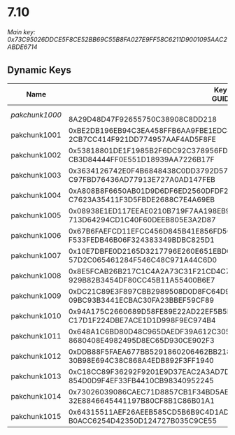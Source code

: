 # 7.10

###### *Main key: 0x73C95026DDCE5F8CE52BB69C55B8FA027E9FF58C6211D9001095AAC2ABDE6714*

## Dynamic Keys

| Name         | Key<br/>GUID                                                                                            |
|--------------|---------------------------------------------------------------------------------------------------------|
| *pakchunk1000* | <br/>8A29D48D47F92655750C38908C8DD218 |
| pakchunk1001 | 0xBE2DB196EB94C3EA458FFB6AA9FBE1EDC4BD427AFC8103C4197D081F28D9569E<br/>2CB7CC414F921DD774957AAF4AD5F8FE |
| pakchunk1002 | 0x53818801DE1F1985B2F6DC92C378956FDDBEE995F7AD0DC5B220425CC4F84D2A<br/>CB3D84444FF0E551D18939AA7226B17F |
| pakchunk1003 | 0x3634126742E0F4B6848438C0DD3792D57521374E0A336C10BD1D23FD83E642EE<br/>C97FBD76436AD77913E727A0AD147FEB |
| pakchunk1004 | 0xA808B8F6650AB01D9D6DF6ED2560DFDF23B60DF452B40F8477D5E00E30BC65AC<br/>C7623A35411F3D5FBDE2688C7E4A69EB |
| pakchunk1005 | 0x08938E1ED117EEAE0210B719F7AA198EB99265DEE9C89D9F31A157F75D860E5F<br/>713D64294CD1C40F60DEEB805E3A2D87 |
| pakchunk1006 | 0x67B6FAEFCD11EFCC456D845B41E856FD56550DFB48D3646ABCA7BB5C86223817<br/>F533FEDB46B06F324383349BDBC825D1 |
| pakchunk1007 | 0x10E7DBFE0D2165D3217796E260E651EBD07F9AA3D4ED7FAC81042BA76810FECD<br/>57D2C065461284F546C48C971A44C6D0 |
| pakchunk1008 | 0x8E5FCAB26B217C1C4A2A73C31F21CD4C73B34C4DDBB8222B069494A5725074BE<br/>929B82B3454DF80CC45B11A55400B6E7 |
| pakchunk1009 | 0xDC21C89E3F897CBB2989508D0D8FC64D9E0F9F9DA7585780E2A608D1226FD9D3<br/>09BC93B3441ECBAC30FA23BBEF59CF89 |
| pakchunk1010 | 0x94A175C2660689D58FE89E22AD22EF5B5DD06C02301CF39E3BC6FB2ED3FCF2DF<br/>C17D1F224DBE7ACE1D1D998F9EC974B4 |
| pakchunk1011 | 0x648A1C6BD80D48C965DAEDF39A612C305480A76A539ACBD620F5B0CF66F416C1<br/>8680408E4982495D8EC65D930CE902F3 |
| pakchunk1012 | 0xDDB88F5FAEA677BB5291860206462BB218FD389228D41E02595DF72E72F591DB<br/>30B98E694C38C868A4EDB892F3FF1940 |
| pakchunk1013 | 0xC18CC89F36292F9201E9D37EAC2A3AD7DE8A8061A8DC4FEB35E39FECF6A2CF3E<br/>854D0D9F4EF33FB4410CB98340952245 |
| pakchunk1014 | 0x73026039086CAEC71D8857CB1F34BD5AE76713D981307FC2FD20325FCD41D9F3<br/>32E8846645441197B80CF8B1C86B01A1 |
| pakchunk1015 | 0x64315511AEF26AEEB585CD5B6B9C4D1AD61D67ECA27FB5E013BF410562253C9D<br/>B0ACC6254D42350D124727B035C9CE55 |
